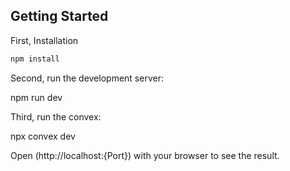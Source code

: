 
## Getting Started

First, Installation
```bash
npm install
```

Second, run the development server:

npm run dev

Third, run the convex:

npx convex dev


Open (http://localhost:{Port}) with your browser to see the result.
